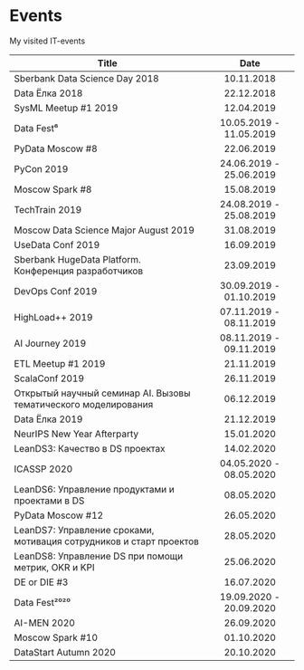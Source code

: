 # Events

My visited IT-events

| Title | Date |
| --- | :---: |
| Sberbank Data Science Day 2018 | 10.11.2018 |
| Data Ёлка 2018 | 22.12.2018 |
| SysML Meetup #1 2019 | 12.04.2019 |
| Data Fest⁶ | 10.05.2019 - 11.05.2019 |
| PyData Moscow #8 | 22.06.2019 |
| PyCon 2019 | 24.06.2019 - 25.06.2019 |
| Moscow Spark #8 | 15.08.2019 |
| TechTrain 2019 | 24.08.2019 - 25.08.2019 |
| Moscow Data Science Major August 2019 | 31.08.2019 |
| UseData Conf 2019 | 16.09.2019 |
| Sberbank HugeData Platform. Конференция разработчиков | 23.09.2019 |
| DevOps Conf 2019 | 30.09.2019 - 01.10.2019 |
| HighLoad++ 2019 | 07.11.2019 - 08.11.2019 |
| AI Journey 2019 | 08.11.2019 - 09.11.2019 |
| ETL Meetup #1 2019 | 21.11.2019 |
| ScalaConf 2019 | 26.11.2019 |
| Открытый научный семинар AI. Вызовы тематического моделирования | 06.12.2019 |
| Data Ёлка 2019 | 21.12.2019 |
| NeurIPS New Year Afterparty | 15.01.2020 |
| LeanDS3: Качество в DS проектах | 14.02.2020 |
| ICASSP 2020 | 04.05.2020 - 08.05.2020 |
| LeanDS6: Управление продуктами и проектами в DS | 08.05.2020 |
| PyData Moscow #12 | 26.05.2020 |
| LeanDS7: Управление сроками, мотивация сотрудников и старт проектов | 28.05.2020 |
| LeanDS8: Управление DS при помощи метрик, OKR и KPI | 25.06.2020 |
| DE or DIE #3 | 16.07.2020 |
| Data Fest²⁰²⁰ | 19.09.2020 - 20.09.2020 |
| AI-MEN 2020 | 26.09.2020 |
| Moscow Spark #10 | 01.10.2020 |
| DataStart Autumn 2020 | 20.10.2020 |